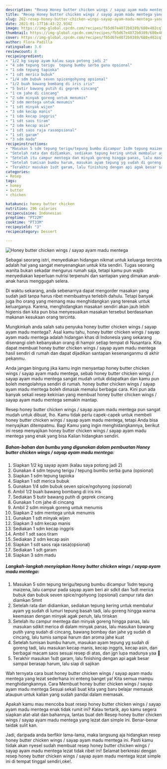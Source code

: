 ```yaml
---
description: "Resep Honey butter chicken wings / sayap ayam madu mentega yang enak dan Mudah Dibuat"
title: "Resep Honey butter chicken wings / sayap ayam madu mentega yang enak dan Mudah Dibuat"
slug: 262-resep-honey-butter-chicken-wings-sayap-ayam-madu-mentega-yang-enak-dan-mudah-dibuat
date: 2021-01-17T16:43:22.934Z
image: https://img-global.cpcdn.com/recipes/fb5d67e4072b0389/680x482cq70/honey-butter-chicken-wings-sayap-ayam-madu-mentega-foto-resep-utama.jpg
thumbnail: https://img-global.cpcdn.com/recipes/fb5d67e4072b0389/680x482cq70/honey-butter-chicken-wings-sayap-ayam-madu-mentega-foto-resep-utama.jpg
cover: https://img-global.cpcdn.com/recipes/fb5d67e4072b0389/680x482cq70/honey-butter-chicken-wings-sayap-ayam-madu-mentega-foto-resep-utama.jpg
author: Flora Padilla
ratingvalue: 3.6
reviewcount: 8
recipeingredient:
- "1/2 kg sayap ayam kalau saya potong jadi 2"
- "4 sdm tepung terigu  tepung bumbu serba guna opsional"
- "1 sdm tepung tapioka"
- "1 sdt merica bubuk"
- "1/4 sdm bubuk seven spicengohyong opsional"
- "1/2 buah bawang bombang di iris iris"
- "5 butir bawang putih di geprek cincang"
- "1 cm jahe di cincang"
- "2 sdm minyak goreng untuk menumis"
- "2 sdm mentega untuk menumis"
- "1 sdt minyak wijen"
- "3 sdm kecap manis"
- "1 sdm kecap inggris"
- "1 sdt saos tiram"
- "2 sdm kecap asin"
- "1 sdt saos raja rasaopsional"
- "1 sdt garam"
- "3 sdm madu"
recipeinstructions:
- "Masukan 5 sdm tepung terigu/tepung bumbu dicampur 1sdm tepung maizena, lalu campur pada sayap ayam beri air sdkit dan 1sdt merica bubuk dan bubuk seven spice/ngohyong (opsional) campur rata dan diamkan 5mnt"
- "Setelah rata dan didiamkan, sediakan tepung kering untuk membalur ayam yg sudah di lumuri tepung basah tadi, lalu goreng hingga warna keemasan dengan minyak agak penuh, lalu tiriskan"
- "Setelah itu campur mentega dan minyak goreng hingga panas, lalu masukan sdikit merica di dalam minyak panas, lalu masukan bawang putih yang sudah di cincang, bawang bombay dan jahe yg sudah di cincang, lalu tumis sampai harum dan aroma jahe kuat"
- "Setelah tumisan bumbu harum, masukan ayam tepung yg sudah di goreng tadi, lalu masukan kecap manis, kecap inggris, kecap asin, dan berbagai macam saos sesuai resep di atas, dan jgn lupa madunya yaa 🤤"
- "Terakhir masukan 1sdt garam, lalu finishing dengan api agak besar sampai berasap harum, lalu siap di sajikan"
categories:
- Resep
tags:
- honey
- butter
- chicken

katakunci: honey butter chicken 
nutrition: 296 calories
recipecuisine: Indonesian
preptime: "PT22M"
cooktime: "PT33M"
recipeyield: "3"
recipecategory: Dessert

---
```



![Honey butter chicken wings / sayap ayam madu mentega](https://img-global.cpcdn.com/recipes/fb5d67e4072b0389/680x482cq70/honey-butter-chicken-wings-sayap-ayam-madu-mentega-foto-resep-utama.jpg)

Sebagai seorang istri, menyediakan hidangan nikmat untuk keluarga tercinta adalah hal yang sangat menyenangkan untuk kita sendiri. Tugas seorang  wanita bukan sekadar mengurus rumah saja, tetapi kamu pun wajib menyediakan keperluan nutrisi terpenuhi dan santapan yang dimakan anak-anak harus menggugah selera.

Di waktu  sekarang, anda sebenarnya dapat mengorder masakan yang sudah jadi tanpa harus ribet membuatnya terlebih dahulu. Tetapi banyak juga lho orang yang memang mau menghidangkan yang terenak untuk keluarganya. Karena, menghidangkan masakan sendiri akan jauh lebih higienis dan kita pun bisa menyesuaikan masakan tersebut berdasarkan makanan kesukaan orang tercinta. 



Mungkinkah anda salah satu penyuka honey butter chicken wings / sayap ayam madu mentega?. Asal kamu tahu, honey butter chicken wings / sayap ayam madu mentega adalah hidangan khas di Indonesia yang sekarang disenangi oleh kebanyakan orang di hampir setiap tempat di Nusantara. Kita dapat membuat honey butter chicken wings / sayap ayam madu mentega hasil sendiri di rumah dan dapat dijadikan santapan kesenanganmu di akhir pekanmu.

Anda jangan bingung jika kamu ingin menyantap honey butter chicken wings / sayap ayam madu mentega, sebab honey butter chicken wings / sayap ayam madu mentega sangat mudah untuk didapatkan dan kamu pun boleh mengolahnya sendiri di rumah. honey butter chicken wings / sayap ayam madu mentega boleh dimasak memalui berbagai cara. Kini pun ada banyak sekali resep kekinian yang membuat honey butter chicken wings / sayap ayam madu mentega semakin mantap.

Resep honey butter chicken wings / sayap ayam madu mentega pun sangat mudah untuk dibuat, lho. Kamu tidak perlu capek-capek untuk membeli honey butter chicken wings / sayap ayam madu mentega, tetapi Anda bisa menyajikan ditempatmu. Bagi Kamu yang ingin menghidangkannya, berikut ini resep menyajikan honey butter chicken wings / sayap ayam madu mentega yang enak yang bisa Kalian hidangkan sendiri.

<!--inarticleads1-->

##### Bahan-bahan dan bumbu yang digunakan dalam pembuatan Honey butter chicken wings / sayap ayam madu mentega:

1. Siapkan 1/2 kg sayap ayam (kalau saya potong jadi 2)
1. Gunakan 4 sdm tepung terigu / tepung bumbu serba guna (opsional)
1. Siapkan 1 sdm tepung tapioka
1. Siapkan 1 sdt merica bubuk
1. Gunakan 1/4 sdm bubuk seven spice/ngohyong (opsional)
1. Ambil 1/2 buah bawang bombang di iris iris
1. Sediakan 5 butir bawang putih di geprek cincang
1. Gunakan 1 cm jahe di cincang
1. Ambil 2 sdm minyak goreng untuk menumis
1. Siapkan 2 sdm mentega untuk menumis
1. Gunakan 1 sdt minyak wijen
1. Siapkan 3 sdm kecap manis
1. Sediakan 1 sdm kecap inggris
1. Ambil 1 sdt saos tiram
1. Sediakan 2 sdm kecap asin
1. Siapkan 1 sdt saos raja rasa(opsional)
1. Sediakan 1 sdt garam
1. Siapkan 3 sdm madu




<!--inarticleads2-->

##### Langkah-langkah menyiapkan Honey butter chicken wings / sayap ayam madu mentega:

1. Masukan 5 sdm tepung terigu/tepung bumbu dicampur 1sdm tepung maizena, lalu campur pada sayap ayam beri air sdkit dan 1sdt merica bubuk dan bubuk seven spice/ngohyong (opsional) campur rata dan diamkan 5mnt
1. Setelah rata dan didiamkan, sediakan tepung kering untuk membalur ayam yg sudah di lumuri tepung basah tadi, lalu goreng hingga warna keemasan dengan minyak agak penuh, lalu tiriskan
1. Setelah itu campur mentega dan minyak goreng hingga panas, lalu masukan sdikit merica di dalam minyak panas, lalu masukan bawang putih yang sudah di cincang, bawang bombay dan jahe yg sudah di cincang, lalu tumis sampai harum dan aroma jahe kuat
1. Setelah tumisan bumbu harum, masukan ayam tepung yg sudah di goreng tadi, lalu masukan kecap manis, kecap inggris, kecap asin, dan berbagai macam saos sesuai resep di atas, dan jgn lupa madunya yaa 🤤
1. Terakhir masukan 1sdt garam, lalu finishing dengan api agak besar sampai berasap harum, lalu siap di sajikan




Wah ternyata cara buat honey butter chicken wings / sayap ayam madu mentega yang lezat sederhana ini enteng banget ya! Kita semua mampu menghidangkannya. Cara Membuat honey butter chicken wings / sayap ayam madu mentega Sesuai sekali buat kita yang baru belajar memasak ataupun untuk kalian yang sudah pandai dalam memasak.

Apakah kamu mau mencoba buat resep honey butter chicken wings / sayap ayam madu mentega enak tidak rumit ini? Kalau tertarik, ayo kamu segera siapkan alat-alat dan bahannya, lantas buat deh Resep honey butter chicken wings / sayap ayam madu mentega yang lezat dan simple ini. Benar-benar taidak sulit kan. 

Jadi, daripada anda berfikir lama-lama, maka langsung aja hidangkan resep honey butter chicken wings / sayap ayam madu mentega ini. Pasti kamu tiidak akan nyesel sudah membuat resep honey butter chicken wings / sayap ayam madu mentega lezat tidak ribet ini! Selamat berkreasi dengan resep honey butter chicken wings / sayap ayam madu mentega lezat simple ini di tempat tinggal sendiri,oke!.

